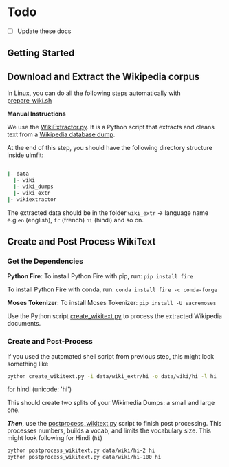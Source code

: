 # Todo 
- [ ] Update these docs

Getting Started
---

## Download and Extract the Wikipedia corpus

In Linux, you can do all the following steps automatically with [prepare_wiki.sh](./prepare_wiki.sh)

**Manual Instructions**

We use the [WikiExtractor.py](http://medialab.di.unipi.it/wiki/Wikipedia_Extractor). It is a Python script that extracts and cleans text from a [Wikipedia database dump](http://download.wikimedia.org/).

At the end of this step, you should have the following directory structure inside ulmfit:
```bash

|- data
  |- wiki
  |- wiki_dumps
  |- wiki_extr
|- wikiextractor
```
The extracted data should be in the folder `wiki_extr` -> language name e.g.`en` (english), `fr` (french) `hi` (hindi) and so on. 

## Create and Post Process WikiText

### Get the Dependencies

**Python Fire**: To install Python Fire with pip, run: `pip install fire`

To install Python Fire with conda, run: `conda install fire -c conda-forge`

**Moses Tokenizer**: To install Moses Tokenizer: `pip install -U sacremoses`

Use the Python script [create_wikitext.py](./create_wikitext.py) to process the extracted Wikipedia documents. 

### Create and Post-Process 
If you used the automated shell script from previous step, this might look something like
```bash
python create_wikitext.py -i data/wiki_extr/hi -o data/wiki/hi -l hi
``` 
for hindi (unicode: 'hi')

This should create two splits of your Wikimedia Dumps: a small and large one. 

_**Then**_, use the [postprocess_wikitext.py](./postprocess_wikitext.py) script to finish post processing. This processes numbers, builds a vocab, and limits the vocabulary size. This might look following for Hindi (`hi`)
```bash
python postprocess_wikitext.py data/wiki/hi-2 hi
python postprocess_wikitext.py data/wiki/hi-100 hi
```
